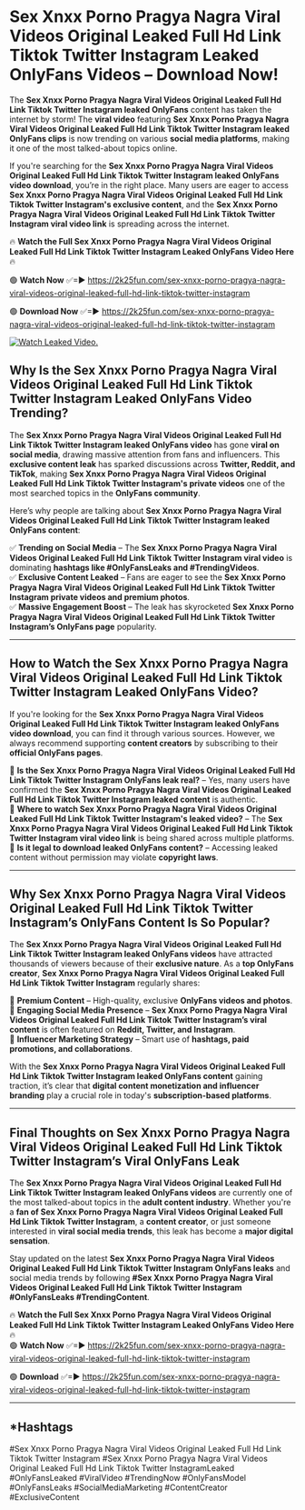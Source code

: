 # Sex ️Xnxx ️Porno Pragya Nagra Viral Videos Original Leaked Full Hd Link Tiktok Twitter Instagram Leaked OnlyFans Videos – Download Now!

The **Sex ️Xnxx ️Porno Pragya Nagra Viral Videos Original Leaked Full Hd Link Tiktok Twitter Instagram leaked OnlyFans** content has taken the internet by storm! The **viral video** featuring **Sex ️Xnxx ️Porno Pragya Nagra Viral Videos Original Leaked Full Hd Link Tiktok Twitter Instagram leaked OnlyFans clips** is now trending on various **social media platforms**, making it one of the most talked-about topics online.  

If you're searching for the **Sex ️Xnxx ️Porno Pragya Nagra Viral Videos Original Leaked Full Hd Link Tiktok Twitter Instagram leaked OnlyFans video download**, you’re in the right place. Many users are eager to access **Sex ️Xnxx ️Porno Pragya Nagra Viral Videos Original Leaked Full Hd Link Tiktok Twitter Instagram's exclusive content**, and the **Sex ️Xnxx ️Porno Pragya Nagra Viral Videos Original Leaked Full Hd Link Tiktok Twitter Instagram viral video link** is spreading across the internet.  

🔥 **Watch the Full Sex ️Xnxx ️Porno Pragya Nagra Viral Videos Original Leaked Full Hd Link Tiktok Twitter Instagram Leaked OnlyFans Video Here** 🔥  

🟢 **Watch Now** ✅=► https://2k25fun.com/sex-️xnxx-️porno-pragya-nagra-viral-videos-original-leaked-full-hd-link-tiktok-twitter-instagram

🟢 **Download Now** ✅=► https://2k25fun.com/sex-️xnxx-️porno-pragya-nagra-viral-videos-original-leaked-full-hd-link-tiktok-twitter-instagram

[![Watch Leaked Video.](https://miro.medium.com/v2/resize:fit:828/format:webp/1*cilzJN44JGOrTw9NJCrNHA.gif "Watch Leaked Video")](https://2k25fun.com/sex-️xnxx-️porno-pragya-nagra-viral-videos-original-leaked-full-hd-link-tiktok-twitter-instagram)

## **Why Is the Sex ️Xnxx ️Porno Pragya Nagra Viral Videos Original Leaked Full Hd Link Tiktok Twitter Instagram Leaked OnlyFans Video Trending?**  

The **Sex ️Xnxx ️Porno Pragya Nagra Viral Videos Original Leaked Full Hd Link Tiktok Twitter Instagram leaked OnlyFans video** has gone **viral on social media**, drawing massive attention from fans and influencers. This **exclusive content leak** has sparked discussions across **Twitter, Reddit, and TikTok**, making **Sex ️Xnxx ️Porno Pragya Nagra Viral Videos Original Leaked Full Hd Link Tiktok Twitter Instagram's private videos** one of the most searched topics in the **OnlyFans community**.  

Here’s why people are talking about **Sex ️Xnxx ️Porno Pragya Nagra Viral Videos Original Leaked Full Hd Link Tiktok Twitter Instagram leaked OnlyFans content**:  

✅ **Trending on Social Media** – The **Sex ️Xnxx ️Porno Pragya Nagra Viral Videos Original Leaked Full Hd Link Tiktok Twitter Instagram viral video** is dominating **hashtags like #OnlyFansLeaks and #TrendingVideos**.  
✅ **Exclusive Content Leaked** – Fans are eager to see the **Sex ️Xnxx ️Porno Pragya Nagra Viral Videos Original Leaked Full Hd Link Tiktok Twitter Instagram private videos and premium photos**.  
✅ **Massive Engagement Boost** – The leak has skyrocketed **Sex ️Xnxx ️Porno Pragya Nagra Viral Videos Original Leaked Full Hd Link Tiktok Twitter Instagram’s OnlyFans page** popularity.  

---

## **How to Watch the Sex ️Xnxx ️Porno Pragya Nagra Viral Videos Original Leaked Full Hd Link Tiktok Twitter Instagram Leaked OnlyFans Video?**  

If you're looking for the **Sex ️Xnxx ️Porno Pragya Nagra Viral Videos Original Leaked Full Hd Link Tiktok Twitter Instagram leaked OnlyFans video download**, you can find it through various sources. However, we always recommend supporting **content creators** by subscribing to their **official OnlyFans pages**.  

🔹 **Is the Sex ️Xnxx ️Porno Pragya Nagra Viral Videos Original Leaked Full Hd Link Tiktok Twitter Instagram OnlyFans leak real?** – Yes, many users have confirmed the **Sex ️Xnxx ️Porno Pragya Nagra Viral Videos Original Leaked Full Hd Link Tiktok Twitter Instagram leaked content** is authentic.  
🔹 **Where to watch Sex ️Xnxx ️Porno Pragya Nagra Viral Videos Original Leaked Full Hd Link Tiktok Twitter Instagram's leaked video?** – The **Sex ️Xnxx ️Porno Pragya Nagra Viral Videos Original Leaked Full Hd Link Tiktok Twitter Instagram viral video link** is being shared across multiple platforms.  
🔹 **Is it legal to download leaked OnlyFans content?** – Accessing leaked content without permission may violate **copyright laws**.  

---

## **Why Sex ️Xnxx ️Porno Pragya Nagra Viral Videos Original Leaked Full Hd Link Tiktok Twitter Instagram’s OnlyFans Content Is So Popular?**  

The **Sex ️Xnxx ️Porno Pragya Nagra Viral Videos Original Leaked Full Hd Link Tiktok Twitter Instagram leaked OnlyFans videos** have attracted thousands of viewers because of their **exclusive nature**. As a **top OnlyFans creator**, **Sex ️Xnxx ️Porno Pragya Nagra Viral Videos Original Leaked Full Hd Link Tiktok Twitter Instagram** regularly shares:  

📌 **Premium Content** – High-quality, exclusive **OnlyFans videos and photos**.  
📌 **Engaging Social Media Presence** – **Sex ️Xnxx ️Porno Pragya Nagra Viral Videos Original Leaked Full Hd Link Tiktok Twitter Instagram’s viral content** is often featured on **Reddit, Twitter, and Instagram**.  
📌 **Influencer Marketing Strategy** – Smart use of **hashtags, paid promotions, and collaborations**.  

With the **Sex ️Xnxx ️Porno Pragya Nagra Viral Videos Original Leaked Full Hd Link Tiktok Twitter Instagram leaked OnlyFans content** gaining traction, it’s clear that **digital content monetization and influencer branding** play a crucial role in today's **subscription-based platforms**.  

---

## **Final Thoughts on Sex ️Xnxx ️Porno Pragya Nagra Viral Videos Original Leaked Full Hd Link Tiktok Twitter Instagram’s Viral OnlyFans Leak**  

The **Sex ️Xnxx ️Porno Pragya Nagra Viral Videos Original Leaked Full Hd Link Tiktok Twitter Instagram leaked OnlyFans videos** are currently one of the most talked-about topics in the **adult content industry**. Whether you're a **fan of Sex ️Xnxx ️Porno Pragya Nagra Viral Videos Original Leaked Full Hd Link Tiktok Twitter Instagram**, a **content creator**, or just someone interested in **viral social media trends**, this leak has become a **major digital sensation**.  

Stay updated on the latest **Sex ️Xnxx ️Porno Pragya Nagra Viral Videos Original Leaked Full Hd Link Tiktok Twitter Instagram OnlyFans leaks** and social media trends by following **#Sex ️Xnxx ️Porno Pragya Nagra Viral Videos Original Leaked Full Hd Link Tiktok Twitter Instagram #OnlyFansLeaks #TrendingContent**.  

🔥 **Watch the Full Sex ️Xnxx ️Porno Pragya Nagra Viral Videos Original Leaked Full Hd Link Tiktok Twitter Instagram Leaked OnlyFans Video Here** 🔥  
🟢 **Watch Now** ✅=► https://2k25fun.com/sex-️xnxx-️porno-pragya-nagra-viral-videos-original-leaked-full-hd-link-tiktok-twitter-instagram

🟢 **Download** ✅=► https://2k25fun.com/sex-️xnxx-️porno-pragya-nagra-viral-videos-original-leaked-full-hd-link-tiktok-twitter-instagram

---

## *Hashtags
#Sex ️Xnxx ️Porno Pragya Nagra Viral Videos Original Leaked Full Hd Link Tiktok Twitter Instagram #Sex ️Xnxx ️Porno Pragya Nagra Viral Videos Original Leaked Full Hd Link Tiktok Twitter InstagramLeaked #OnlyFansLeaked #ViralVideo #TrendingNow #OnlyFansModel #OnlyFansLeaks #SocialMediaMarketing #ContentCreator #ExclusiveContent  